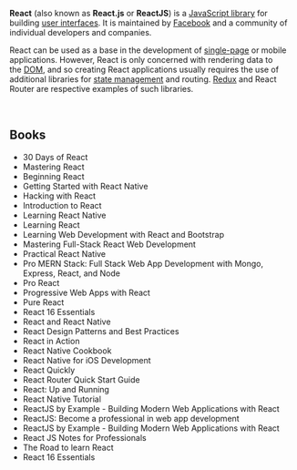 <p><strong>React</strong>&nbsp;(also known as&nbsp;<strong>React.js</strong>&nbsp;or&nbsp;<strong>ReactJS</strong>) is a&nbsp;<a title="JavaScript library" href="https://en.wikipedia.org/wiki/JavaScript_library">JavaScript library</a>&nbsp;for building&nbsp;<a class="mw-redirect" title="User interfaces" href="https://en.wikipedia.org/wiki/User_interfaces">user interfaces</a>. It is maintained by&nbsp;<a title="Facebook" href="https://en.wikipedia.org/wiki/Facebook">Facebook</a>&nbsp;and a community of individual developers and companies.</p>
<p>React can be used as a base in the development of&nbsp;<a title="Single-page application" href="https://en.wikipedia.org/wiki/Single-page_application">single-page</a>&nbsp;or mobile applications. However, React is only concerned with rendering data to the&nbsp;<a title="Document Object Model" href="https://en.wikipedia.org/wiki/Document_Object_Model">DOM</a>, and so creating React applications usually requires the use of additional libraries for&nbsp;<a title="State management" href="https://en.wikipedia.org/wiki/State_management">state management</a>&nbsp;and routing.&nbsp;<a title="Redux (JavaScript library)" href="https://en.wikipedia.org/wiki/Redux_(JavaScript_library)">Redux</a>&nbsp;and React Router&nbsp;are respective examples of such libraries.</p>





</br>
<h2 id= "Books">Books </h2>




<ul>
                <li><a target="_blank" href="https://github.com/manjunath5496/React-Books/blob/master/rct(1).pdf" style="text-decoration:none;">30 Days of React    </a></li>
                <li><a target="_blank" href="https://github.com/manjunath5496/React-Books/blob/master/rct(2).pdf" style="text-decoration:none;">Mastering React</a></li>
                <li><a target="_blank" href="https://github.com/manjunath5496/React-Books/blob/master/rct(3).pdf" style="text-decoration:none;">Beginning React</a></li>
                <li><a target="_blank" href="https://github.com/manjunath5496/React-Books/blob/master/rct(4).pdf" style="text-decoration:none;">Getting Started with React Native</a></li>
                <li><a target="_blank" href="https://github.com/manjunath5496/React-Books/blob/master/rct(5).pdf" style="text-decoration:none;">Hacking with React</a></li>
                <li><a target="_blank" href="https://github.com/manjunath5496/React-Books/blob/master/rct(6).pdf" style="text-decoration:none;">Introduction to React</a></li>
                <li><a target="_blank" href="https://github.com/manjunath5496/React-Books/blob/master/rct(7).pdf" style="text-decoration:none;">Learning React Native</a></li>
                <li><a target="_blank" href="https://github.com/manjunath5496/React-Books/blob/master/rct(8).pdf" style="text-decoration:none;">Learning React</a></li>
                <li><a target="_blank" href="https://github.com/manjunath5496/React-Books/blob/master/rct(9).pdf" style="text-decoration:none;">Learning Web Development with React and Bootstrap</a></li>
                <li><a target="_blank" href="https://github.com/manjunath5496/React-Books/blob/master/rct(10).pdf" style="text-decoration:none;">Mastering Full-Stack React Web Development</a></li>
	  <li><a target="_blank" href="https://github.com/manjunath5496/React-Books/blob/master/rct(11).pdf" style="text-decoration:none;"> Practical React Native</a></li>
                <li><a target="_blank" href="https://github.com/manjunath5496/React-Books/blob/master/rct(12).pdf" style="text-decoration:none;">Pro MERN Stack: Full Stack Web App Development with Mongo, Express, React, and Node</a></li>
                <li><a target="_blank" href="https://github.com/manjunath5496/React-Books/blob/master/rct(13).pdf" style="text-decoration:none;">Pro React</a></li>
                <li><a target="_blank" href="https://github.com/manjunath5496/React-Books/blob/master/rct(14).pdf" style="text-decoration:none;">Progressive Web Apps with React</a></li>
                <li><a target="_blank" href="https://github.com/manjunath5496/React-Books/blob/master/rct(15).pdf" style="text-decoration:none;">Pure React</a></li>
                <li><a target="_blank" href="https://github.com/manjunath5496/React-Books/blob/master/rct(16).pdf" style="text-decoration:none;">React 16 Essentials</a></li>
                <li><a target="_blank" href="https://github.com/manjunath5496/React-Books/blob/master/rct(17).pdf" style="text-decoration:none;">React and React Native</a></li>
                <li><a target="_blank" href="https://github.com/manjunath5496/React-Books/blob/master/rct(18).pdf" style="text-decoration:none;">React Design Patterns and Best Practices</a></li>
                <li><a target="_blank" href="https://github.com/manjunath5496/React-Books/blob/master/rct(19).pdf" style="text-decoration:none;">React in Action</a></li>
                <li><a target="_blank" href="https://github.com/manjunath5496/React-Books/blob/master/rct(20).pdf" style="text-decoration:none;">React Native Cookbook</a></li>	
	
 <li><a target="_blank" href="https://github.com/manjunath5496/React-Books/blob/master/rct(21).pdf" style="text-decoration:none;">React Native for iOS Development</a></li>
	
<li><a target="_blank" href="https://github.com/manjunath5496/React-Books/blob/master/rct(22).pdf" style="text-decoration:none;">React Quickly</a></li>
  <li><a target="_blank" href="https://github.com/manjunath5496/React-Books/blob/master/rct(23).pdf" style="text-decoration:none;">React Router Quick Start Guide</a></li>
 <li><a target="_blank" href="https://github.com/manjunath5496/React-Books/blob/master/rct(24).pdf" style="text-decoration:none;">React: Up and Running</a></li>	
	
 <li><a target="_blank" href="https://github.com/manjunath5496/React-Books/blob/master/rct(25).pdf" style="text-decoration:none;">React Native Tutorial</a></li>
	
	
 <li><a target="_blank" href="https://github.com/manjunath5496/React-Books/blob/master/rct(26).pdf" style="text-decoration:none;">ReactJS by Example - Building Modern Web Applications with React</a></li>
	
<li><a target="_blank" href="https://github.com/manjunath5496/React-Books/blob/master/rct(27).pdf" style="text-decoration:none;">ReactJS: Become a professional in web app development</a></li>
  <li><a target="_blank" href="https://github.com/manjunath5496/React-Books/blob/master/rct(28).pdf" style="text-decoration:none;">ReactJS by Example - Building Modern Web Applications with React</a></li>
 <li><a target="_blank" href="https://github.com/manjunath5496/React-Books/blob/master/rct(29).pdf" style="text-decoration:none;">React JS Notes for Professionals</a></li>	
	
 <li><a target="_blank" href="https://github.com/manjunath5496/React-Books/blob/master/rct(30).pdf" style="text-decoration:none;">The Road to learn React</a></li>
	
 <li><a target="_blank" href="https://github.com/manjunath5496/React-Books/blob/master/rct(31).pdf" style="text-decoration:none;">React 16 Essentials </a></li>
	

	
	
</ul>
